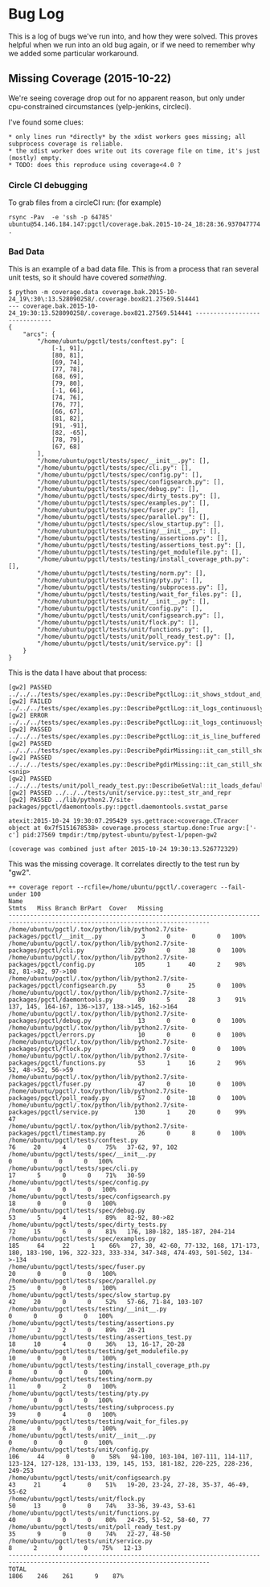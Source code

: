 Bug Log
=======

This is a log of bugs we've run into, and how they were solved.
This proves helpful when we run into an old bug again,
or if we need to remember why we added some particular workaround.


Missing Coverage (2015-10-22)
-----------------------------
We're seeing coverage drop out for no apparent reason, but only under cpu-constrained circumstances (yelp-jenkins, circleci).

I've found some clues:

    * only lines run *directly* by the xdist workers goes missing; all subprocess coverage is reliable.
    * the xdist worker does write out its coverage file on time, it's just (mostly) empty.
    * TODO: does this reproduce using coverage<4.0 ?


### Circle CI debugging

To grab files from a circleCI run: (for example)

    rsync -Pav  -e 'ssh -p 64785' ubuntu@54.146.184.147:pgctl/coverage.bak.2015-10-24_18:28:36.937047774 .

### Bad Data

This is an example of a bad data file. This is from a process that ran several unit tests, so it should have covered
*something*.

    $ python -m coverage.data coverage.bak.2015-10-24_19\:30\:13.528090258/.coverage.box821.27569.514441 
    --- coverage.bak.2015-10-24_19:30:13.528090258/.coverage.box821.27569.514441 ------------------------------
    {
        "arcs": {
            "/home/ubuntu/pgctl/tests/conftest.py": [
                [-1, 91],
                [80, 81],
                [69, 74],
                [77, 78],
                [68, 69],
                [79, 80],
                [-1, 66],
                [74, 76],
                [76, 77],
                [66, 67],
                [81, 82],
                [91, -91],
                [82, -65],
                [78, 79],
                [67, 68]
            ],
            "/home/ubuntu/pgctl/tests/spec/__init__.py": [],
            "/home/ubuntu/pgctl/tests/spec/cli.py": [],
            "/home/ubuntu/pgctl/tests/spec/config.py": [],
            "/home/ubuntu/pgctl/tests/spec/configsearch.py": [],
            "/home/ubuntu/pgctl/tests/spec/debug.py": [],
            "/home/ubuntu/pgctl/tests/spec/dirty_tests.py": [],
            "/home/ubuntu/pgctl/tests/spec/examples.py": [],
            "/home/ubuntu/pgctl/tests/spec/fuser.py": [],
            "/home/ubuntu/pgctl/tests/spec/parallel.py": [],
            "/home/ubuntu/pgctl/tests/spec/slow_startup.py": [],
            "/home/ubuntu/pgctl/tests/testing/__init__.py": [],
            "/home/ubuntu/pgctl/tests/testing/assertions.py": [],
            "/home/ubuntu/pgctl/tests/testing/assertions_test.py": [],
            "/home/ubuntu/pgctl/tests/testing/get_modulefile.py": [],
            "/home/ubuntu/pgctl/tests/testing/install_coverage_pth.py": [],
            "/home/ubuntu/pgctl/tests/testing/norm.py": [],
            "/home/ubuntu/pgctl/tests/testing/pty.py": [],
            "/home/ubuntu/pgctl/tests/testing/subprocess.py": [],
            "/home/ubuntu/pgctl/tests/testing/wait_for_files.py": [],
            "/home/ubuntu/pgctl/tests/unit/__init__.py": [],
            "/home/ubuntu/pgctl/tests/unit/config.py": [],
            "/home/ubuntu/pgctl/tests/unit/configsearch.py": [],
            "/home/ubuntu/pgctl/tests/unit/flock.py": [],
            "/home/ubuntu/pgctl/tests/unit/functions.py": [],
            "/home/ubuntu/pgctl/tests/unit/poll_ready_test.py": [],
            "/home/ubuntu/pgctl/tests/unit/service.py": []
        }
    }


This is the data I have about that process:


    [gw2] PASSED ../../../tests/spec/examples.py::DescribePgctlLog::it_shows_stdout_and_stderr 
    [gw2] FAILED ../../../tests/spec/examples.py::DescribePgctlLog::it_logs_continuously_when_run_interactively 
    [gw2] ERROR ../../../tests/spec/examples.py::DescribePgctlLog::it_logs_continuously_when_run_interactively 
    [gw2] PASSED ../../../tests/spec/examples.py::DescribePgctlLog::it_is_line_buffered 
    [gw2] PASSED ../../../tests/spec/examples.py::DescribePgdirMissing::it_can_still_show_config 
    [gw2] PASSED ../../../tests/spec/examples.py::DescribePgdirMissing::it_can_still_show_help 
    <snip>
    [gw2] PASSED ../../../tests/unit/poll_ready_test.py::DescribeGetVal::it_loads_default_var 
    [gw2] PASSED ../../../tests/unit/service.py::test_str_and_repr 
    [gw2] PASSED ../lib/python2.7/site-packages/pgctl/daemontools.py::pgctl.daemontools.svstat_parse 

    atexit:2015-10-24 19:30:07.295429 sys.gettrace:<coverage.CTracer object at 0x7f5151678538> coverage.process_startup.done:True argv:['-c'] pid:27569 tmpdir:/tmp/pytest-ubuntu/pytest-1/popen-gw2

    (coverage was combined just after 2015-10-24 19:30:13.526772329)


This was the missing coverage. It correlates directly to the test run by "gw2".

    ++ coverage report --rcfile=/home/ubuntu/pgctl/.coveragerc --fail-under 100
    Name                                                                               Stmts   Miss Branch BrPart  Cover   Missing
    ------------------------------------------------------------------------------------------------------------------------------
    /home/ubuntu/pgctl/.tox/python/lib/python2.7/site-packages/pgctl/__init__.py           3      0      0      0   100%   
    /home/ubuntu/pgctl/.tox/python/lib/python2.7/site-packages/pgctl/cli.py              229      0     38      0   100%   
    /home/ubuntu/pgctl/.tox/python/lib/python2.7/site-packages/pgctl/config.py           105      1     40      2    98%   82, 81->82, 97->100
    /home/ubuntu/pgctl/.tox/python/lib/python2.7/site-packages/pgctl/configsearch.py      53      0     25      0   100%   
    /home/ubuntu/pgctl/.tox/python/lib/python2.7/site-packages/pgctl/daemontools.py       89      5     28      3    91%   137, 145, 164-167, 136->137, 138->145, 162->164
    /home/ubuntu/pgctl/.tox/python/lib/python2.7/site-packages/pgctl/debug.py             13      0      0      0   100%   
    /home/ubuntu/pgctl/.tox/python/lib/python2.7/site-packages/pgctl/errors.py            10      0      0      0   100%   
    /home/ubuntu/pgctl/.tox/python/lib/python2.7/site-packages/pgctl/flock.py             29      0      0      0   100%   
    /home/ubuntu/pgctl/.tox/python/lib/python2.7/site-packages/pgctl/functions.py         53      1     16      2    96%   52, 48->52, 56->59
    /home/ubuntu/pgctl/.tox/python/lib/python2.7/site-packages/pgctl/fuser.py             47      0     10      0   100%   
    /home/ubuntu/pgctl/.tox/python/lib/python2.7/site-packages/pgctl/poll_ready.py        57      0     18      0   100%   
    /home/ubuntu/pgctl/.tox/python/lib/python2.7/site-packages/pgctl/service.py          130      1     20      0    99%   47
    /home/ubuntu/pgctl/.tox/python/lib/python2.7/site-packages/pgctl/timestamp.py         26      0      8      0   100%   
    /home/ubuntu/pgctl/tests/conftest.py                                                  76     20      4      0    75%   37-62, 97, 102
    /home/ubuntu/pgctl/tests/spec/__init__.py                                              0      0      0      0   100%   
    /home/ubuntu/pgctl/tests/spec/cli.py                                                  17      5      0      0    71%   30-59
    /home/ubuntu/pgctl/tests/spec/config.py                                               34      0      0      0   100%   
    /home/ubuntu/pgctl/tests/spec/configsearch.py                                         18      0      0      0   100%   
    /home/ubuntu/pgctl/tests/spec/debug.py                                                53      5      4      1    89%   82-92, 80->82
    /home/ubuntu/pgctl/tests/spec/dirty_tests.py                                          72     15      6      0    81%   176, 180-182, 185-187, 204-214
    /home/ubuntu/pgctl/tests/spec/examples.py                                            185     64     22      1    66%   27, 30, 42-60, 77-132, 168, 171-173, 180, 183-190, 196, 322-323, 333-334, 347-348, 474-493, 501-502, 134->-134
    /home/ubuntu/pgctl/tests/spec/fuser.py                                                20      0      0      0   100%   
    /home/ubuntu/pgctl/tests/spec/parallel.py                                             25      0      0      0   100%   
    /home/ubuntu/pgctl/tests/spec/slow_startup.py                                         42     20      0      0    52%   57-66, 71-84, 103-107
    /home/ubuntu/pgctl/tests/testing/__init__.py                                           0      0      0      0   100%   
    /home/ubuntu/pgctl/tests/testing/assertions.py                                        17      2      2      0    89%   20-21
    /home/ubuntu/pgctl/tests/testing/assertions_test.py                                   18     10      4      0    36%   13, 16-17, 20-28
    /home/ubuntu/pgctl/tests/testing/get_modulefile.py                                    10      0      0      0   100%   
    /home/ubuntu/pgctl/tests/testing/install_coverage_pth.py                               8      0      0      0   100%   
    /home/ubuntu/pgctl/tests/testing/norm.py                                              11      0      2      0   100%   
    /home/ubuntu/pgctl/tests/testing/pty.py                                                7      0      0      0   100%   
    /home/ubuntu/pgctl/tests/testing/subprocess.py                                        39      0      4      0   100%   
    /home/ubuntu/pgctl/tests/testing/wait_for_files.py                                    28      0      6      0   100%   
    /home/ubuntu/pgctl/tests/unit/__init__.py                                              0      0      0      0   100%   
    /home/ubuntu/pgctl/tests/unit/config.py                                              106     44      0      0    58%   94-100, 103-104, 107-111, 114-117, 123-124, 127-128, 131-133, 139, 145, 153, 181-182, 220-225, 228-236, 249-253
    /home/ubuntu/pgctl/tests/unit/configsearch.py                                         43     21      4      0    51%   19-20, 23-24, 27-28, 35-37, 46-49, 55-62
    /home/ubuntu/pgctl/tests/unit/flock.py                                                50     13      0      0    74%   33-36, 39-43, 53-61
    /home/ubuntu/pgctl/tests/unit/functions.py                                            40      8      0      0    80%   24-25, 51-52, 58-60, 77
    /home/ubuntu/pgctl/tests/unit/poll_ready_test.py                                      35      9      0      0    74%   22-27, 48-50
    /home/ubuntu/pgctl/tests/unit/service.py                                               8      2      0      0    75%   12-13
    ------------------------------------------------------------------------------------------------------------------------------
    TOTAL                                                                               1806    246    261      9    87%   

